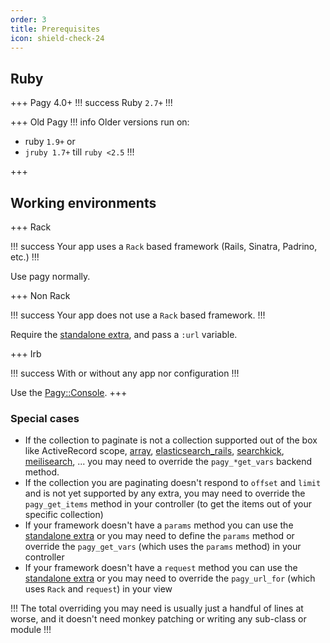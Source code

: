 ```yaml
---
order: 3
title: Prerequisites
icon: shield-check-24
---
```


## Ruby
+++ Pagy 4.0+
!!! success
Ruby `2.7+`
!!!

+++ Old Pagy
!!! info
Older versions run on:

* ruby `1.9+` or
* `jruby 1.7+` till `ruby <2.5`
!!!

+++

## Working environments

+++ Rack

!!! success
Your app uses a `Rack` based framework (Rails, Sinatra, Padrino, etc.)
!!!

Use pagy normally.

+++ Non Rack

!!! success
Your app does not use a `Rack` based framework.
!!!

Require the [standalone extra](extras/standalone.md), and pass a `:url` variable.

+++ Irb

!!! success
With or without any app nor configuration
!!!

Use the [Pagy::Console](api/console.md).
+++

### Special cases

- If the collection to paginate is not a collection supported out of the box like ActiveRecord scope, [array](extras/array.md), [elasticsearch_rails](extras/elasticsearch_rails.md), [searchkick](extras/searchkick.md), [meilisearch](extras/meilisearch.md), ... you may need to override the `pagy_*get_vars` backend method.
- If the collection you are paginating doesn't respond to `offset` and `limit` and is not yet supported by any extra, you may need to override the `pagy_get_items` method in your controller (to get the items out of your specific collection)
- If your framework doesn't have a `params` method you can use the [standalone extra](extras/standalone.md) or you may need to define the `params` method or override the `pagy_get_vars` (which uses the `params` method) in your controller
- If your framework doesn't have a `request` method you can use the [standalone extra](extras/standalone.md) or you may need to override the `pagy_url_for` (which uses `Rack` and `request`) in your view

!!!
The total overriding you may need is usually just a handful of lines at worse, and it doesn't need monkey patching or writing any sub-class or module
!!!
